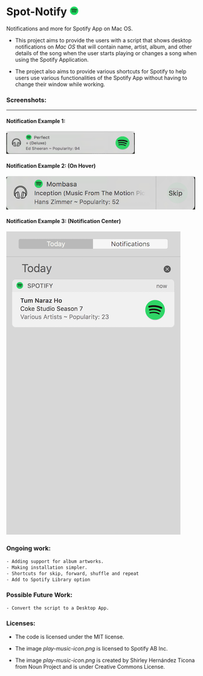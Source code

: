 # Spot-Notify <img src="screenshots/spotify-logo.png" alt="Spotify logo" style="width: 25px; height:25px;"/>

Notifications and more for Spotify App on Mac OS.

- This project aims to provide the users with a script that shows desktop notifications on _Mac OS_ that will contain name, artist, album, and other details of the song when the user starts playing or changes a song when using the Spotify Application.

- The project also aims to provide various shortcuts for Spotify to help users use various functionalities of the Spotify App without having to change their window while working. 

### Screenshots:
-------------------

#### Notification Example 1:
<img src="screenshots/perfect-ed-sheeran.png" alt="Notification example 1" style="width: 340px; height:60px;"/>

#### Notification Example 2: (On Hover)
![Notification example 2](screenshots/on-hover.png)

#### Notification Example 3: (Notification Center)
![Notification example 3](screenshots/notification-center.png)

### Ongoing work: 
	- Adding support for album artworks.
	- Making installation simpler.
	- Shortcuts for skip, forward, shuffle and repeat
	- Add to Spotify Library option

### Possible Future Work:
	- Convert the script to a Desktop App.

### Licenses:

- The code is licensed under the MIT license.

- The image _play-music-icon.png_ is licensed to Spotify AB Inc.

- The image _play-music-icon.png_ is created by Shirley Hernández Ticona from Noun Project and is under Creative Commons License.

